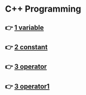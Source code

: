 # C++ Programming

## 👉 [1 variable ](/Basic/1variable.js)
## 👉 [2 constant](/Basic/2constant.js)
## 👉 [3 operator](/Basic/3operator.js)
## 👉 [3 operator1](/Basic/3operator1.js)
